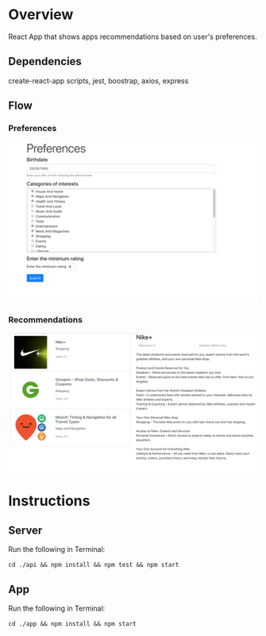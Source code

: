 # Overview

React App that shows apps recommendations based on user's preferences.

## Dependencies

create-react-app scripts, jest, boostrap, axios, express

## Flow

### Preferences

![String](/preferences.png)

### Recommendations

![String](/recommendations.png)

# Instructions

## Server

Run the following in Terminal:

```
cd ./api && npm install && npm test && npm start
```

## App

Run the following in Terminal:

```
cd ./app && npm install && npm start
```
